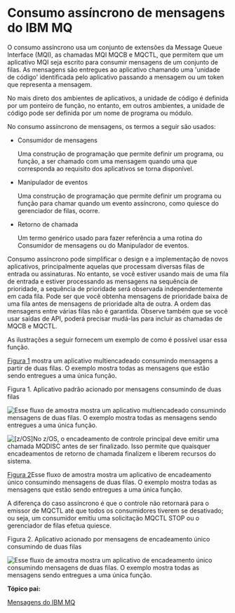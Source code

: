 # Consumo assíncrono de mensagens do IBM MQ

O consumo assíncrono usa um conjunto de extensões da Message Queue Interface (MQI), as chamadas MQI MQCB e MQCTL, que permitem que um aplicativo MQI seja escrito para consumir mensagens de um conjunto de filas. As mensagens são entregues ao aplicativo chamando uma 'unidade de código' identificada pelo aplicativo passando a mensagem ou um token que representa a mensagem.

No mais direto dos ambientes de aplicativos, a unidade de código é definida por um ponteiro de função, no entanto, em outros ambientes, a unidade de código pode ser definida por um nome de programa ou módulo.

No consumo assíncrono de mensagens, os termos a seguir são usados:

- Consumidor de mensagens

  Uma construção de programação que permite definir um programa, ou função, a ser chamado com uma mensagem quando uma que corresponda ao requisito dos aplicativos se torna disponível.

- Manipulador de eventos

  Uma construção de programação que permite definir um programa ou função para chamar quando um evento assíncrono, como quiesce do gerenciador de filas, ocorre.

- Retorno de chamada

  Um termo genérico usado para fazer referência a uma rotina do Consumidor de mensagens ou do Manipulador de eventos.

Consumo assíncrono pode simplificar o design e a implementação de novos aplicativos, principalmente aquelas que processam diversas filas de entrada ou assinaturas. No entanto, se você estiver usando mais de uma fila de entrada e estiver processando as mensagens na sequência de prioridade, a sequência de prioridade será observada independentemente em cada fila. Pode ser que você obtenha mensagens de prioridade baixa de uma fila antes de mensagens de prioridade alta de outra. A ordem das mensagens entre várias filas não é garantida. Observe também que se você usar saídas de API, poderá precisar mudá-las para incluir as chamadas de MQCB e MQCTL.

As ilustrações a seguir fornecem um exemplo de como é possível usar essa função.

[Figura 1](https://www.ibm.com/docs/pt-br/ibm-mq/9.0?topic=ssfksj-9-0-0-com-ibm-mq-dev-doc-q023050--htm#q023050___q023050_1) mostra um aplicativo multiencadeado consumindo mensagens a partir de duas filas. O exemplo mostra todas as mensagens que estão sendo entregues a uma única função.

Figura 1. Aplicativo padrão acionado por mensagens consumindo de duas filas

![Esse fluxo de amostra mostra um aplicativo multiencadeado consumindo mensagens de duas filas. O exemplo mostra todas as mensagens sendo entregues a uma única função.](https://www.ibm.com/docs/pt-br/SSFKSJ_9.0.0/com.ibm.mq.dev.doc/q023050a.gif)

![[z/OS]](https://www.ibm.com/docs/pt-br/SSFKSJ_9.0.0/com.ibm.mq.dev.doc/ngzos.gif)No z/OS, o encadeamento de controle principal deve emitir uma chamada MQDISC antes de ser finalizado. Isso permite que quaisquer encadeamentos de retorno de chamada finalizem e liberem recursos do sistema.

[Figura 2](https://www.ibm.com/docs/pt-br/ibm-mq/9.0?topic=ssfksj-9-0-0-com-ibm-mq-dev-doc-q023050--htm#q023050___q023050_2)Esse fluxo de amostra mostra um aplicativo de encadeamento único consumindo mensagens de duas filas. O exemplo mostra todas as mensagens que estão sendo entregues a uma única função.

A diferença do caso assíncrono é que o controle não retornará para o emissor de MQCTL até que todos os consumidores tiverem se desativado; ou seja, um consumidor emitiu uma solicitação MQCTL STOP ou o gerenciador de filas efetua quiesce.

Figura 2. Aplicativo acionado por mensagens de encadeamento único consumindo de duas filas

![Esse fluxo de amostra mostra um aplicativo de encadeamento único consumindo mensagens de duas filas. O exemplo mostra todas as mensagens sendo entregues a uma única função.](https://www.ibm.com/docs/pt-br/SSFKSJ_9.0.0/com.ibm.mq.dev.doc/q023050b.gif)

**Tópico pai:**

[Mensagens do IBM MQ](https://www.ibm.com/docs/pt-br/SSFKSJ_9.0.0/com.ibm.mq.dev.doc/q022860_.htm)